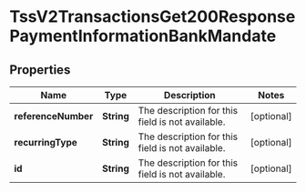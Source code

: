 
# TssV2TransactionsGet200ResponsePaymentInformationBankMandate

## Properties
Name | Type | Description | Notes
------------ | ------------- | ------------- | -------------
**referenceNumber** | **String** | The description for this field is not available. |  [optional]
**recurringType** | **String** | The description for this field is not available. |  [optional]
**id** | **String** | The description for this field is not available. |  [optional]



